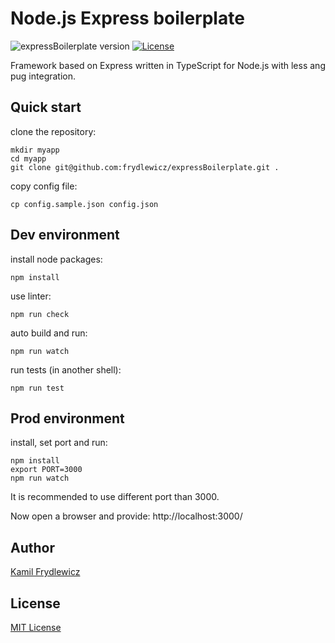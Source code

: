 # Node.js Express boilerplate

![expressBoilerplate version](https://img.shields.io/badge/expressBoilerplate-1.0.0-green.svg)
[![License](https://img.shields.io/badge/license-MIT-red.svg)](https://opensource.org/licenses/MIT)

Framework based on Express written in TypeScript for Node.js with less ang pug integration.

## Quick start

clone the repository:
```
mkdir myapp
cd myapp
git clone git@github.com:frydlewicz/expressBoilerplate.git .
```

copy config file:
```
cp config.sample.json config.json
```

## Dev environment

install node packages:
```
npm install
```

use linter:
```
npm run check
```

auto build and run:
```
npm run watch
```

run tests (in another shell):
```
npm run test
```

## Prod environment

install, set port and run:
```
npm install
export PORT=3000
npm run watch
```
It is recommended to use different port than 3000.

Now open a browser and provide: http://localhost:3000/

## Author
[Kamil Frydlewicz](https://frydlewicz.pl)

## License
[MIT License](LICENSE)
